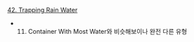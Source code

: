 [42. Trapping Rain Water](https://leetcode.com/problems/trapping-rain-water/)

- 11. Container With Most Water와 비슷해보이나 완전 다른 유형
